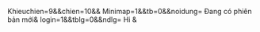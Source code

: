 Khieuchien=9&&chien=10&&
Minimap=1&&tb=0&&noidung= Đang có phiên bản mới&
login=1&&tblg=0&&ndlg=  Hi &
